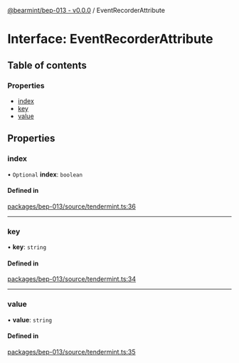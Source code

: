 [@bearmint/bep-013 - v0.0.0](../README.md) / EventRecorderAttribute

# Interface: EventRecorderAttribute

## Table of contents

### Properties

- [index](EventRecorderAttribute.md#index)
- [key](EventRecorderAttribute.md#key)
- [value](EventRecorderAttribute.md#value)

## Properties

### index

• `Optional` **index**: `boolean`

#### Defined in

[packages/bep-013/source/tendermint.ts:36](https://github.com/bearmint/bearmint/blob/main/packages/bep-013/source/tendermint.ts#L36)

___

### key

• **key**: `string`

#### Defined in

[packages/bep-013/source/tendermint.ts:34](https://github.com/bearmint/bearmint/blob/main/packages/bep-013/source/tendermint.ts#L34)

___

### value

• **value**: `string`

#### Defined in

[packages/bep-013/source/tendermint.ts:35](https://github.com/bearmint/bearmint/blob/main/packages/bep-013/source/tendermint.ts#L35)
